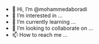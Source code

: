 - 👋 Hi, I’m @mohammedaboradi
- 👀 I’m interested in ...
- 🌱 I’m currently learning ...
- 💞️ I’m looking to collaborate on ...
- 📫 How to reach me ...

<!---
mohammedaboradi/mohammedaboradi is a ✨ special ✨ repository because its `README.md` (this file) appears on your GitHub profile.
You can click the Preview link to take a look at your changes.
--->
